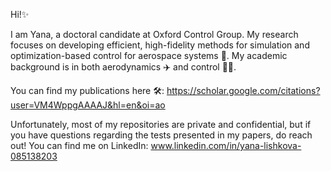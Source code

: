 Hi!✨

I am Yana, a doctoral candidate at Oxford Control Group. My research focuses on developing efficient, high-fidelity methods for simulation and optimization-based control for aerospace systems 🚀. My academic background is in both aerodynamics ✈️ and control 👩‍💻.

You can find my publications here 🛠️: https://scholar.google.com/citations?user=VM4WppgAAAAJ&hl=en&oi=ao

Unfortunately, most of my repositories are private and confidential, but if you have questions regarding the tests presented in my papers, do reach out! You can find me on LinkedIn: www.linkedin.com/in/yana-lishkova-085138203

